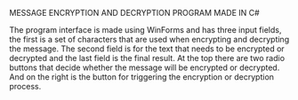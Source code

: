 MESSAGE ENCRYPTION AND DECRYPTION PROGRAM MADE IN C#

The program interface is made using WinForms and has three input fields, the first is a set of characters
that are used when encrypting and decrypting the message. The second field is for the text that needs to be encrypted or
decrypted and the last field is the final result. At the top there are two radio buttons that decide whether the message will be encrypted 
or decrypted. And on the right is the button for triggering the encryption or decryption process.
